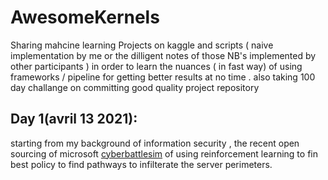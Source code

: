 # AwesomeKernels

Sharing  mahcine learning Projects on kaggle and scripts ( naive implementation by me or the dilligent notes of those NB's implemented by other participants ) in order to learn the nuances ( in fast way) of  using 
frameworks / pipeline for getting better results  at no time . also taking 100 day challange on committing good quality project repository 


## Day 1(avril 13 2021):

starting from my background of information security , the recent open sourcing of microsoft [cyberbattlesim](https://github.com/microsoft/CyberBattleSim) of using reinforcement learning to 
fin best policy to find pathways to infilterate the server perimeters.
 
